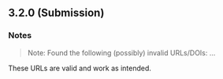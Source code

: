 ## 3.2.0 (Submission)

### Notes

> Note: Found the following (possibly) invalid URLs/DOIs: ...

These URLs are valid and work as intended.
